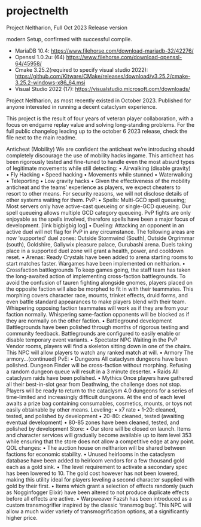 # projectnelth
 Project Neltharion, Full Oct 2023 Release version


modern Setup, confirmed with successful compile.

- MariaDB 10.4: https://www.filehorse.com/download-mariadb-32/42276/
- Openssl 1.0.2u: (64) https://www.filehorse.com/download-openssl-64/45958/
- Cmake 3.25.2(required to specify visual studio 2022): https://github.com/Kitware/CMake/releases/download/v3.25.2/cmake-3.25.2-windows-x86_64.msi
- Visual Studio 2022 (17):  https://visualstudio.microsoft.com/downloads/



Project Neltharion, as most recently existed in October 2023.
Published for anyone interested in running a decent cataclysm experience.

This project is the result of four years of veteran player collaboration, with a focus on endgame replay value and solving long-standing problems. For the full public changelog leading up to the october 6 2023 release, check the file next to the main readme.




Anticheat (Mobility)
We are confident the anticheat we’re introducing should completely discourage the use of mobility hacks ingame. This anticheat has been rigorously tested and fine-tuned to handle even the most absurd types of legitimate movements while still detecting:
•	Airwalking (disable gravity)
•	Fly Hacking
•	Speed hacking
•	Movements while stunned
•	Waterwalking
•	Teleporting
•	Low gravity hacks
•	Given the effectiveness of the mobility anticheat and the teams’ experience as players, we expect cheaters to resort to other means. 
For security reasons, we will not disclose details of other systems waiting for them.
PvP: 
•	Spells:
Multi-GCD spell queueing; Most servers only have active-cast queueing or single-GCD queueing. Our spell queueing allows multiple GCD category queueing.
PvP fights are only enjoyable as the spells involved, therefore spells have been a major focus of development. [link bigbigbig log]
•	Dueling:
Attacking an opponent in an active duel will not flag for PvP in any circumstance. 
The following areas are now ‘supported’ duel zones:  Outside Stormwind (South), Outside Orgrimmar (south), Goldshire, Gallywix pleasure palace, Gurubashi arena.
Duels taking place in a supported duel zone will grant a health, power, and cooldown reset.
•	Arenas:
Ready Crystals have been added to arena starting rooms to start matches faster. 
Wargames have been implemented on neltharion.
•	Crossfaction battlegrounds 
To keep games going, the staff team has taken the long-awaited action of implementing cross-faction battlegrounds. 
To avoid the confusion of tauren fighting alongside gnomes, players placed on the opposite faction will also be morphed to fit in with their teammates. 
This morphing covers character race, mounts, trinket effects, druid forms, and even battle standard appearances to make players blend with their team.
Whispering opposing faction teammates will work as if they are from your faction normally. Whispering same-faction opponents will be blocked as if they are normally on the other faction.
•	Battleground development
Battlegrounds have been polished through months of rigorous testing and community feedback.
Battlegrounds are configured to easily enable or disable temporary event variants.
•	Spectator NPC
Waiting in the PvP Vendor rooms, players will find a skeleton sitting down in one of the chairs. This NPC will allow players to watch any ranked match at will.
•	Armory
The armory…(continued)
PvE:
•	Dungeons
All cataclysm dungeons have been polished.
Dungeon Finder will be cross-faction without morphing.
Refusing a random dungeon queue will result in a 3 minute deserter.
•	Raids
All cataclysm raids have been polished. 
•	Mythics
Once players have gathered all their best-in-slot gear from Deathwing, the challenge does not stop. Players will be ready to return to the cataclysm 4.0 dungeons for a series of time-limited and increasingly difficult dungeons.
At the end of each level awaits a prize bag containing consumables, cosmetics, mounts, or toys not easily obtainable by other means.
Leveling:
•	x7 rate
•	1-20: cleaned, tested, and polished by development
•	20-80: cleaned, tested (awaiting eventual development)
•	80-85 zones have been cleaned, tested, and polished by development
Store: 
•	Our store will be closed on launch. Items and character services will gradually become available up to item level 353 while ensuring that the store does not allow a competitive edge at any point.
QOL changes: 
•	The auction house on neltharion will be shared between factions for economic stability.
•	Unused heirlooms in the cataclysm database have been added to heirloom vendors for a few thousand gold each as a gold sink.
•	The level requirement to activate a secondary spec has been lowered to 10. The gold cost however has not been lowered, making this utility ideal for players leveling a second character supplied with gold by their first.
•	Items which grant a selection of effects randomly (such as Nogginfogger Elixir) have been altered to not produce duplicate effects before all effects are active.
•	Warpweaver Fazsh has been introduced as a custom transmogrifier inspired by the classic ‘transmog bug’. This NPC will allow a much wider variety of transmogrification options, at a significantly higher price.
